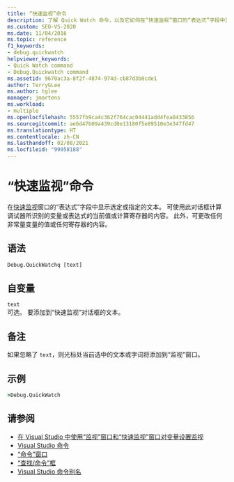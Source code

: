 ```yaml
---
title: “快速监视”命令
description: 了解 Quick Watch 命令，以及它如何在“快速监视”窗口的“表达式”字段中显示选定文本或指定文本。
ms.custom: SEO-VS-2020
ms.date: 11/04/2016
ms.topic: reference
f1_keywords:
- debug.quickwatch
helpviewer_keywords:
- Quick Watch command
- Debug.Quickwatch command
ms.assetid: 9670ac3a-8f2f-4874-974d-cb87d3b0cde1
author: TerryGLee
ms.author: tglee
manager: jmartens
ms.workload:
- multiple
ms.openlocfilehash: 5557fb9ca4c362f764cac04441add4fea0433856
ms.sourcegitcommit: ae6d47b09a439cd0e13180f5e89510e3e347fd47
ms.translationtype: HT
ms.contentlocale: zh-CN
ms.lasthandoff: 02/08/2021
ms.locfileid: "99958188"
---
```

# <a name="quick-watch-command"></a>“快速监视”命令
在[快速监视](../../debugger/watch-and-quickwatch-windows.md)窗口的“表达式”字段中显示选定或指定的文本。 可使用此对话框计算调试器所识别的变量或表达式的当前值或计算寄存器的内容。 此外，可更改任何非常量变量的值或任何寄存器的内容。

## <a name="syntax"></a>语法

```cmd
Debug.QuickWatchq [text]
```

## <a name="arguments"></a>自变量

`text`\
可选。 要添加到“快速监视”对话框的文本。

## <a name="remarks"></a>备注

如果忽略了 `text`，则光标处当前选中的文本或字词将添加到“监视”窗口。

## <a name="example"></a>示例

```cmd
>Debug.QuickWatch
```

## <a name="see-also"></a>请参阅

- [在 Visual Studio 中使用“监视”窗口和“快速监视”窗口对变量设置监视](../../debugger/watch-and-quickwatch-windows.md)
- [Visual Studio 命令](../../ide/reference/visual-studio-commands.md)
- [“命令”窗口](../../ide/reference/command-window.md)
- [“查找/命令”框](../../ide/find-command-box.md)
- [Visual Studio 命令别名](../../ide/reference/visual-studio-command-aliases.md)
